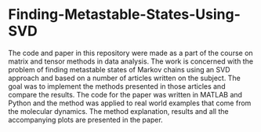 # Finding-Metastable-States-Using-SVD

The code and paper in this repository were made as a part of the course on matrix and tensor methods in data analysis.
The work is concerned with the problem of finding metastable states of Markov chains using an SVD approach and based on a number of articles written on the subject. The goal was to implement the methods presented in those articles and compare the results.
The code for the paper was written in MATLAB and Python and the method was applied to real world examples that come from the molecular dynamics.
The method explanation, results and all the accompanying plots are presented in the paper.
